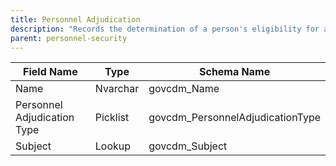 ```yaml
---
title: Personnel Adjudication
description: "Records the determination of a person's eligibility for access or clearance."
parent: personnel-security
---
```


| Field Name                   | Type     | Schema Name                   |
|------------------------------|----------|------------------------------|
| Name                         | Nvarchar | govcdm_Name                  |
| Personnel Adjudication Type  | Picklist | govcdm_PersonnelAdjudicationType|
| Subject                      | Lookup   | govcdm_Subject               |
